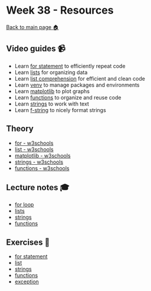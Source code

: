 # Week 38 - Resources


[Back to main page :house:](https://github.com/pr0fez/AI24-Programmering)

## Video guides :video_camera:
- Learn [for statement][for_video] to efficiently repeat code
- Learn [lists][lists_video] for organizing data
- Learn [list comprehension][list_comp_vid] for efficient and clean code
- Learn [venv][venv] to manage packages and environments
- Learn [matplotlib][matplot_video] to plot graphs
- Learn [functions][func_vid] to organize and reuse code
- Learn [strings][string_vid] to work with text
- Learn [f-string][f_string_vid] to nicely format strings


[func_vid]: https://www.youtube.com/watch?v=NE97ylAnrz4
[string_vid]: https://www.youtube.com/watch?v=k9TUPpGqYTo
[f_string_vid]: https://www.youtube.com/watch?v=nghuHvKLhJA

[matplot_video]: https://www.youtube.com/watch?v=nzKy9GY12yo

[for_video]: https://www.youtube.com/watch?v=OnDr4J2UXSA

[venv]: fixme

[lists_video]: https://www.youtube.com/watch?v=ohCDWZgNIU0&list=PLi01XoE8jYohWFPpC17Z-wWhPOSuh8Er-&index=14

[list_comp_vid]: https://www.youtube.com/watch?v=AhSvKGTh28Q&list=PLi01XoE8jYohWFPpC17Z-wWhPOSuh8Er-&index=22


## Theory
- [for - w3schools][w3for]
- [list - w3schools][w3list]
- [matplotlib - w3schools][w3matplot]
- [strings - w3schools][w3str]
- [functions - w3schools][w3func]

[w3str]: https://www.w3schools.com/python/python_strings.asp
[w3func]: https://www.w3schools.com/python/python_functions.asp
[w3matplot]: https://www.w3schools.com/python/matplotlib_intro.asp
[w3list]: https://www.w3schools.com/python/python_lists.asp
[w3for]: https://www.w3schools.com/python/python_for_loops.asp


## Lecture notes :mortar_board:
- [for loop](https://github.com/pr0fez/AI24-Programmering/blob/master/Lecture_notes/L3-for-statement.ipynb)
- [lists](https://github.com/pr0fez/AI24-Programmering/blob/master/Lecture_notes/L4-lists.ipynb)
- [strings](https://github.com/pr0fez/AI24-Programmering/blob/master/Lecture_notess/L5-strings.ipynb)
- [functions](https://github.com/pr0fez/AI24-Programmering/blob/master/Lecture_notes/L6-functions.ipynb)


## Exercises :running:
- [for statement][exercise_for]
- [list][exercise_list]
- [strings][str_exercise]
- [functions][func_exercise] 
- [exception][except_exer]

[except_exer]: https://github.com/pr0fez/AI24-Programmering/blob/master/Exercises/07-exception-exercise.ipynb

[str_exercise]: https://github.com/pr0fez/AI24-Programmering/blob/master/Exercises/05-strings-exercise.ipynb

[func_exercise]: https://github.com/pr0fez/AI24-Programmering/blob/master/Exercises/06-functions-exericse.ipynb

[exercise_for]: https://github.com/pr0fez/AI24-Programmering/blob/master/Exercises/03-for-statement-exercise.ipynb

[exercise_list]: https://github.com/pr0fez/AI24-Programmering/blob/master/Exercises/04-list-exercise.ipynb
